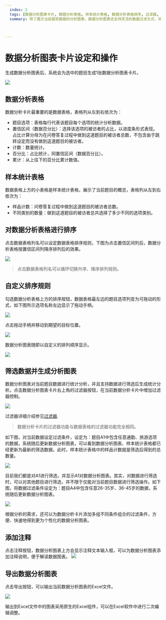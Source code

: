```yaml
---
  index: 2
  tags: [数据分析图表卡片, 数据分析表格, 样本统计表格, 数据分析表格排序, 过滤器, 数据筛选, 添加注释, 导出数据分析图表, 生成数据分析图表, 数据分析图表]
  summary: 除了展示当前题目数据的分析图表，数据分析图表还支持灵活的数据过滤方式，并可以添加图表注释。数据分析图表可输出成Excel文件，所输出的数据和图表可以在Excel软件中进行编辑调整。



---
```




# 数据分析图表卡片设定和操作

生成数据分析图表后，系统会为选中的题目生成1张数据分析图表卡片。

<img src='./assets/02dataAnalysisChart/dataAnalysisDataChart.png'>

## 数据分析表格

数据分析卡片最重要的是数据表格，表格列从左到右依次为：

+ 题目选项：表格每行代表该题目每个选项的统计分析数据。
+ 置信区间（数据百分比）：选择该选项的被访者的占比，以进度条形式表现。占比计算分母为在问卷答复过程中做到这道题目的被访者总数，不包含由于跳转设定而没有做到这道题目的被访者。
+ 计数：数量统计。
+ 百分比：占比统计，同置信区间（数据百分比）。
+ 累计：从上往下的百分比累计数值。

## 样本统计表格

数据表格上方的小表格是样本统计表格，展示了当前题目的概览，表格列从左到右依次为：

+ 样品计数：问卷答复过程中做到这道题目的被访者总数。 
+ 不同类别的数量：做到这道题目的被访者总共选择了多少不同的选项类别。

## 对数据分析表格进行排序

点击数据表格列名可以设定数据表格排序规则，下图为点击置信区间列后，数据分析表格按置信区间列降序排列后的效果。

<img src='./assets/02dataAnalysisChart/dataAnalysisDataSorted.png'>

> 点击数据表格列名可以循环切换升序、降序排列规则。

## 自定义排序规则

勾选数据分析表格上方的排序按钮，数据表格最左边的题目选项列变为可拖动的形式，如下图所示选项名称左边显示了拖动手柄。

<img src='./assets/02dataAnalysisChart/dataAnalysisDataCustomSort1.png'>

点击拖动手柄并移动到期望的目标位置。

<img src='./assets/02dataAnalysisChart/dataAnalysisDataCustomSort2.png'>

数据分析图表随即以自定义的排列顺序显示。

<img src='./assets/02dataAnalysisChart/dataAnalysisDataCustomSorted.png'>

## 筛选数据并生成分析图表

数据分析图表对当前题目数据进行统计分析，并且支持数据进行筛选后生成统计分析。点击数据分析图表卡片右上角的过滤器按钮，在当前数据分析卡片中增加过滤器控制。

<img src='./assets/02dataAnalysisChart/dataAnalysisDataAddFilter.png'>

过滤器详细介绍参见[过滤器](../09dataResult/02dataTable/05dataFilter.md).

> 数据分析卡片的过滤器功能与数据表格的过滤器功能完全相同。

如下图，对当前数据设定过滤条件，设定为：题目A1中包含任意通勤、旅游选项的数据，系统随后更新数据分析图表，可以看到数据分析图表、样本统计表格都已经更新为最新的筛选数据。此时，样本统计表格中的样品计数就是筛选后得到的总数量。

<img src='./assets/02dataAnalysisChart/dataAnalysisDataFiltered.png'>

目前我们都是对A1进行筛选，并显示A1对数据分析图表。其实，对数据进行筛选时，可以对其他题目进行筛选，并不限于仅能对当前题目数据进行筛选操作。如下图，将数据过滤条件设定为：题目A4中包含任意26-35岁、36-45岁的数据，系统随后更新数据分析图表。

<img src='./assets/02dataAnalysisChart/dataAnalysisDataFilteredOtherCondition.png'>

根据分析的需求，还可以为数据分析卡片添加多组不同条件组合的过滤条件，方便、快速地得到更为个性化的数据分析图表。

## 添加注释

点击注释按钮，数据分析图表上方会显示注释文本输入框，可以为数据分析图表添加注释说明，便于解读数据图表。
<img src='./assets/02dataAnalysisChart/dataAnalysisDataAddComment.png'>

## 导出数据分析图表

点击导出按钮，可以输出当前数据分析图表的Excel文件。

<img src='./assets/02dataAnalysisChart/dataExport.png'>

输出到Excel文件中的图表采用原生的Excel组件，可以在Excel软件中进行二次编辑调整。
